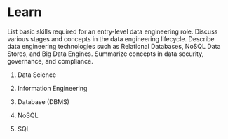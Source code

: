 # Learn
List basic skills required for an entry-level data engineering role.
Discuss various stages and concepts in the data engineering lifecycle. 
Describe data engineering technologies such as Relational Databases, NoSQL Data Stores, and Big Data Engines.
Summarize concepts in data security, governance, and compliance.

1. Data Science

2. Information Engineering

3. Database (DBMS)

4. NoSQL

5. SQL
